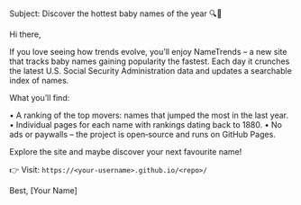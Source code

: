 Subject: Discover the hottest baby names of the year 🔍👶

Hi there,

If you love seeing how trends evolve, you’ll enjoy NameTrends – a new site that tracks baby names gaining popularity the fastest. Each day it crunches the latest U.S. Social Security Administration data and updates a searchable index of names.

What you’ll find:

• A ranking of the top movers: names that jumped the most in the last year.
• Individual pages for each name with rankings dating back to 1880.
• No ads or paywalls – the project is open‑source and runs on GitHub Pages.

Explore the site and maybe discover your next favourite name!

👉 Visit: `https://<your‑username>.github.io/<repo>/`

Best,
[Your Name]